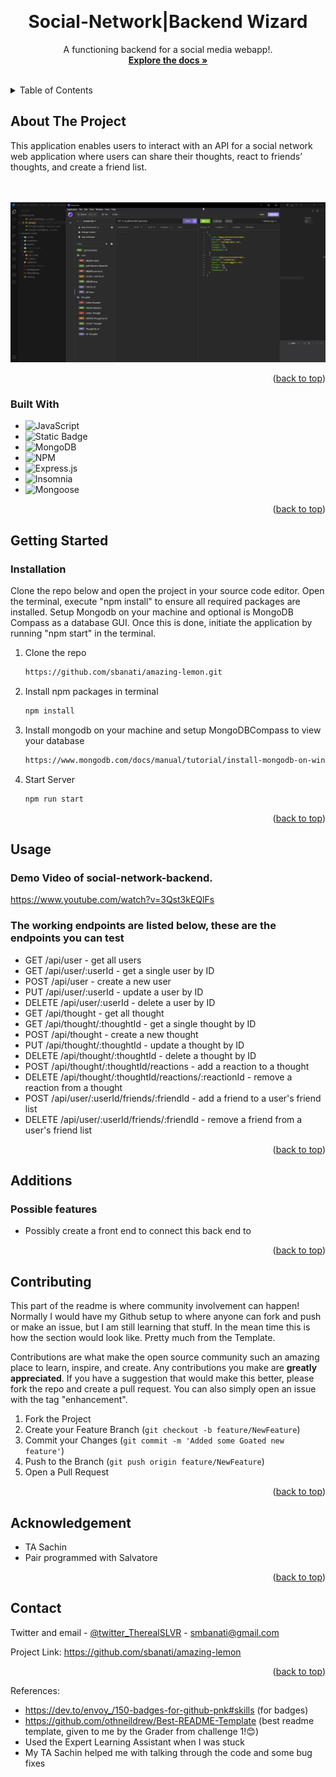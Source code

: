 
<a name="readme-top"></a>





<!-- PROJECT LOGO -->
<br />
<div align="center">
  

<h1 align="center">Social-Network|Backend Wizard</h1>

  <p align="center">
    A functioning backend for a social media webapp!. 
    <br />
    <a href="https://github.com/sbanati/e-commerce-backend"><strong>Explore the docs »</strong></a>
    <br />
    <br />

    

  </p>
</div>



<!-- TABLE OF CONTENTS -->
<details>
  <summary>Table of Contents</summary>
  <ol>
    <li>
      <a href="#about-the-project">About The Project</a>
      <ul>
        <li><a href="#built-with">Built With</a></li>
      </ul>
    </li>
    <li>
      <a href="#getting-started">Getting Started</a>
      <ul>
        <li><a href="#installation">Installation</a></li>
      </ul>
    </li>
    <li><a href="#usage">Usage</a></li>
    <li><a href="#additions">Additions</a></li>
    <li><a href="#contributing">Contributing</a></li>
    <li><a href="#acknowledgement">Acknowledgement</a></li>
    <li><a href="#contact">Contact</a></li>
  </ol>
</details>



<!-- ABOUT THE PROJECT -->
## About The Project

This application enables users to interact with an API for a social network web application where users can share their thoughts, react to friends’ thoughts, and create a friend list.    
<br><br>
 
<img src="public/assets/screenshot.png" alt="Insomnia showing routes">
 


<p align="right">(<a href="#readme-top">back to top</a>)</p>



### Built With

* ![JavaScript](https://img.shields.io/badge/javascript-%23323330.svg?style=for-the-badge&logo=javascript&logoColor=%23F7DF1E)
* ![Static Badge](https://img.shields.io/badge/Node.js-43853D?style=for-the-badge&logo=node.js&logoColor=white)
* ![MongoDB](https://img.shields.io/badge/MongoDB-4EA94B?style=for-the-badge&logo=mongodb&logoColor=white)
* ![NPM](https://img.shields.io/badge/npm-CB3837.svg?style=for-the-badge&logo=npm&logoColor=white)
* ![Express.js](https://img.shields.io/badge/express.js-%23404d59.svg?style=for-the-badge&logo=express&logoColor=%2361DAFB)
* ![Insomnia](https://img.shields.io/badge/Insomnia-black?style=for-the-badge&logo=insomnia&logoColor=5849BE)
* ![Mongoose](https://img.shields.io/badge/Mongoose-F04D35.svg?style=for-the-badge&logo=Mongoose&logoColor=white)
  




  




<p align="right">(<a href="#readme-top">back to top</a>)</p>



<!-- GETTING STARTED -->
## Getting Started






### Installation
Clone the repo below and open the project in your source code editor. Open the terminal, execute "npm install" to ensure all required packages are installed. Setup Mongodb on your machine and optional is MongoDB Compass as a database GUI. Once this is done, initiate the application by running "npm start" in the terminal. <br>

1. Clone the repo
   ```sh
   https://github.com/sbanati/amazing-lemon.git
   ```
2. Install npm packages in terminal 
   ```sh
   npm install
   ```
3. Install mongodb on your machine and setup MongoDBCompass to view your database  
   ```sh
   https://www.mongodb.com/docs/manual/tutorial/install-mongodb-on-windows/
   ```
4. Start Server  
   ```sh
   npm run start
   ```

<p align="right">(<a href="#readme-top">back to top</a>)</p>



<!-- USAGE EXAMPLES -->
## Usage

<h3>Demo Video of social-network-backend.</h3>

https://www.youtube.com/watch?v=3Qst3kEQlFs

### The working endpoints are listed below, these are the endpoints you can test 

* GET /api/user - get all users
* GET /api/user/:userId - get a single user by ID
* POST /api/user - create a new user
* PUT /api/user/:userId - update a user by ID
* DELETE /api/user/:userId - delete a user by ID
* GET /api/thought - get all thought
* GET /api/thought/:thoughtId - get a single thought by ID
* POST /api/thought - create a new thought
* PUT /api/thought/:thoughtId - update a thought by ID
* DELETE /api/thought/:thoughtId - delete a thought by ID
* POST /api/thought/:thoughtId/reactions - add a reaction to a thought
* DELETE /api/thought/:thoughtId/reactions/:reactionId - remove a reaction from a thought
* POST /api/user/:userId/friends/:friendId - add a friend to a user's friend list
* DELETE /api/user/:userId/friends/:friendId - remove a friend from a user's friend list








<p align="right">(<a href="#readme-top">back to top</a>)</p>



<!-- ROADMAP -->
## Additions

<h3>Possible features</h3>

* Possibly create a front end to connect this back end to 
 

<p align="right">(<a href="#readme-top">back to top</a>)</p>



<!-- CONTRIBUTING -->
## Contributing

This part of the readme is where community involvement can happen! Normally I would have my Github setup to where anyone can fork and push or make an issue, but 
I am still learning that stuff. In the mean time this is how the section would look like. Pretty much from the Template. <br>

Contributions are what make the open source community such an amazing place to learn, inspire, and create. Any contributions you make are **greatly appreciated**.
If you have a suggestion that would make this better, please fork the repo and create a pull request. You can also simply open an issue with the tag "enhancement".


1. Fork the Project
2. Create your Feature Branch (`git checkout -b feature/NewFeature`)
3. Commit your Changes (`git commit -m 'Added some Goated new feature'`)
4. Push to the Branch (`git push origin feature/NewFeature`)
5. Open a Pull Request

<p align="right">(<a href="#readme-top">back to top</a>)</p>


<!-- ACKNOWLEDGEMENT -->
## Acknowledgement
* TA Sachin
* Pair programmed with Salvatore 
  





<p align="right">(<a href="#readme-top">back to top</a>)</p>


<!-- CONTACT -->
## Contact

Twitter and email - [@twitter_TherealSLVR](https://twitter.com/TherealSLVR) - smbanati@gmail.com

Project Link: https://github.com/sbanati/amazing-lemon

<p align="right">(<a href="#readme-top">back to top</a>)</p>




<!-- MARKDOWN LINKS & IMAGES -->
<!-- https://www.markdownguide.org/basic-syntax/#reference-style-links -->
References:
* https://dev.to/envoy_/150-badges-for-github-pnk#skills (for badges)
* https://github.com/othneildrew/Best-README-Template (best readme template, given to me by the Grader from challenge 1!😊)
* Used the Expert Learning Assistant when I was stuck
* My TA Sachin helped me with talking through the code and some bug fixes
